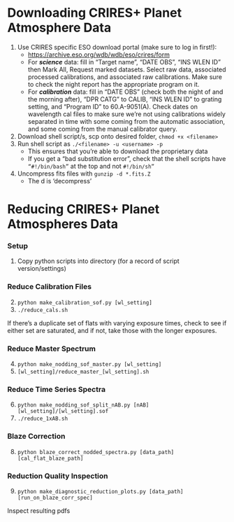 # Downloading CRIRES+ Planet Atmosphere Data
1. Use CRIRES specific ESO download portal (make sure to log in first!):
    - https://archive.eso.org/wdb/wdb/eso/crires/form
    - For **_science_** data: fill in “Target name”, “DATE OBS”, “INS WLEN ID” then Mark All, Request marked datasets. Select raw data, associated processed calibrations, and associated raw calibrations. Make sure to check the night report has the appropriate program on it.
    - For **_calibration_** data: fill in “DATE OBS” (check both the night of and the morning after), “DPR CATG” to CALIB, “INS WLEN ID” to grating setting, and “Program ID” to 60.A-9051(A). Check dates on wavelength cal files to make sure we’re not using calibrations widely separated in time with some coming from the automatic association, and some coming from the manual calibrator query.
3. Download shell script/s, scp onto desired folder, `chmod +x <filename>`
4. Run shell script as `./<filename> -u <username> -p`
    - This ensures that you’re able to download the proprietary data
    - If you get a “bad substitution error”, check that the shell scripts have `“#!/bin/bash”` at the top and not `#!/bin/sh”`
5. Uncompress fits files with `gunzip -d *.fits.Z`
    - The d is ‘decompress’


# Reducing CRIRES+ Planet Atmospheres Data
### Setup
1. Copy python scripts into directory (for a record of script version/settings)

### Reduce Calibration Files
2. `python make_calibration_sof.py [wl_setting]`
3. `./reduce_cals.sh`

If there’s a duplicate set of flats with varying exposure times, check to see if either set are saturated, and if not, take those with the longer exposures.

### Reduce Master Spectrum
4. `python make_nodding_sof_master.py [wl_setting]`
5. `[wl_setting]/reduce_master_[wl_setting].sh`

### Reduce Time Series Spectra
6. `python make_nodding_sof_split_nAB.py [nAB] [wl_setting]/[wl_setting].sof`
7. `./reduce_1xAB.sh`

### Blaze Correction
8. `python blaze_correct_nodded_spectra.py [data_path] [cal_flat_blaze_path]`

### Reduction Quality Inspection
9. `python make_diagnostic_reduction_plots.py [data_path] [run_on_blaze_corr_spec]`

Inspect resulting pdfs
